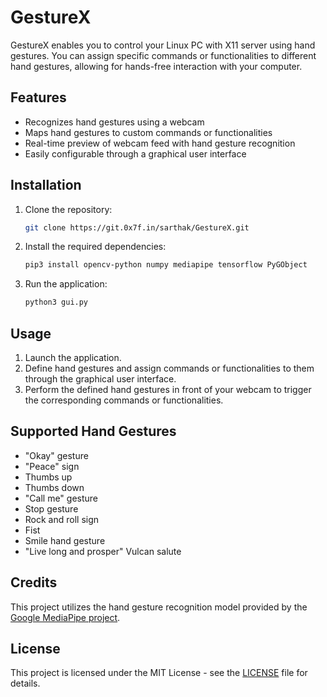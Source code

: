 # GestureX 

GestureX enables you to control your Linux PC with X11 server using hand gestures. You can assign specific commands or functionalities to different hand gestures, allowing for hands-free interaction with your computer.

## Features

- Recognizes hand gestures using a webcam
- Maps hand gestures to custom commands or functionalities
- Real-time preview of webcam feed with hand gesture recognition
- Easily configurable through a graphical user interface

## Installation

1. Clone the repository:

    ```bash
    git clone https://git.0x7f.in/sarthak/GestureX.git
    ```

2. Install the required dependencies:

    ```bash
    pip3 install opencv-python numpy mediapipe tensorflow PyGObject 
    ```

3. Run the application:

    ```bash
    python3 gui.py
    ```

## Usage

1. Launch the application.
2. Define hand gestures and assign commands or functionalities to them through the graphical user interface.
3. Perform the defined hand gestures in front of your webcam to trigger the corresponding commands or functionalities.

## Supported Hand Gestures

- "Okay" gesture
- "Peace" sign
- Thumbs up
- Thumbs down
- "Call me" gesture
- Stop gesture
- Rock and roll sign
- Fist
- Smile hand gesture
- "Live long and prosper" Vulcan salute

## Credits

This project utilizes the hand gesture recognition model provided by the [Google MediaPipe project](https://github.com/google/mediapipe).

## License

This project is licensed under the MIT License - see the [LICENSE](LICENSE) file for details.

